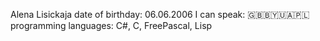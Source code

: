 Alena Lisickaja
date of birthday: 06.06.2006
I can speak: 🇬🇧🇧🇾🇺🇦🇵🇱
programming languages: C#, C, FreePascal, Lisp
